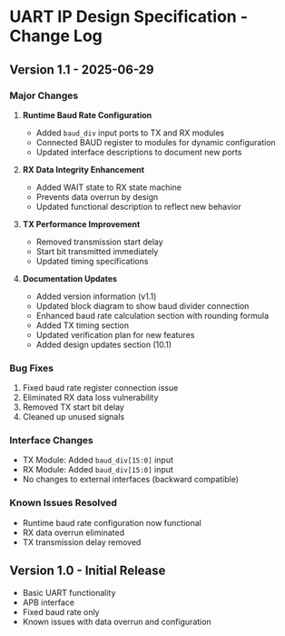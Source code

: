 # UART IP Design Specification - Change Log

## Version 1.1 - 2025-06-29

### Major Changes

1. **Runtime Baud Rate Configuration**
   - Added `baud_div` input ports to TX and RX modules
   - Connected BAUD register to modules for dynamic configuration
   - Updated interface descriptions to document new ports

2. **RX Data Integrity Enhancement**
   - Added WAIT state to RX state machine
   - Prevents data overrun by design
   - Updated functional description to reflect new behavior

3. **TX Performance Improvement**
   - Removed transmission start delay
   - Start bit transmitted immediately
   - Updated timing specifications

4. **Documentation Updates**
   - Added version information (v1.1)
   - Updated block diagram to show baud divider connection
   - Enhanced baud rate calculation section with rounding formula
   - Added TX timing section
   - Updated verification plan for new features
   - Added design updates section (10.1)

### Bug Fixes

1. Fixed baud rate register connection issue
2. Eliminated RX data loss vulnerability
3. Removed TX start bit delay
4. Cleaned up unused signals

### Interface Changes

- TX Module: Added `baud_div[15:0]` input
- RX Module: Added `baud_div[15:0]` input
- No changes to external interfaces (backward compatible)

### Known Issues Resolved

- Runtime baud rate configuration now functional
- RX data overrun eliminated
- TX transmission delay removed

## Version 1.0 - Initial Release

- Basic UART functionality
- APB interface
- Fixed baud rate only
- Known issues with data overrun and configuration
